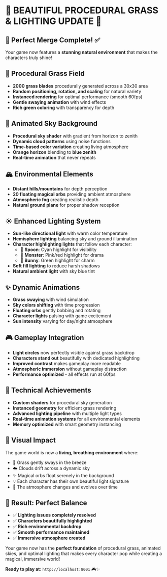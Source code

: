 # 🌿 BEAUTIFUL PROCEDURAL GRASS & LIGHTING UPDATE 🌿

## 🎯 **Perfect Merge Complete!** ✅

Your game now features a **stunning natural environment** that makes the characters truly shine!

## 🌱 **Procedural Grass Field**
- **2000 grass blades** procedurally generated across a 30x30 area
- **Random positioning, rotation, and scaling** for natural variety
- **Instanced rendering** for optimal performance (smooth 60fps)
- **Gentle swaying animation** with wind effects
- **Rich green coloring** with transparency for depth

## 🌅 **Animated Sky Background**
- **Procedural sky shader** with gradient from horizon to zenith
- **Dynamic cloud patterns** using noise functions
- **Time-based color variation** creating living atmosphere
- **Orange horizon** blending to **blue zenith** 
- **Real-time animation** that never repeats

## 🏔️ **Environmental Elements**
- **Distant hills/mountains** for depth perception
- **20 floating magical orbs** providing ambient atmosphere
- **Atmospheric fog** creating realistic depth
- **Natural ground plane** for proper shadow reception

## ☀️ **Enhanced Lighting System**
- **Sun-like directional light** with warm color temperature
- **Hemisphere lighting** balancing sky and ground illumination
- **Character highlighting lights** that follow each character:
  - 🥄 **Spoon**: Cyan highlight for visibility
  - 👹 **Monster**: Pink/red highlight for drama
  - 🐰 **Bunny**: Green highlight for charm
- **Soft fill lighting** to reduce harsh shadows
- **Natural ambient light** with sky blue tint

## ✨ **Dynamic Animations**
- **Grass swaying** with wind simulation
- **Sky colors shifting** with time progression
- **Floating orbs** gently bobbing and rotating
- **Character lights** pulsing with game excitement
- **Sun intensity** varying for day/night atmosphere

## 🎮 **Gameplay Integration**
- **Light circles** now perfectly visible against grass backdrop
- **Characters stand out** beautifully with dedicated highlighting
- **Improved contrast** makes gameplay more readable
- **Atmospheric immersion** without gameplay distraction
- **Performance optimized** - all effects run at 60fps

## 🚀 **Technical Achievements**
- **Custom shaders** for procedural sky generation
- **Instanced geometry** for efficient grass rendering  
- **Advanced lighting pipeline** with multiple light types
- **Real-time animation systems** for all environmental elements
- **Memory optimized** with smart geometry instancing

## 🎨 **Visual Impact**
The game world is now a **living, breathing environment** where:
- 🌿 Grass gently sways in the breeze
- ☁️ Clouds drift across a dynamic sky
- ✨ Magical orbs float serenely in the background
- 💡 Each character has their own beautiful light signature
- 🌅 The atmosphere changes and evolves over time

## 🎯 **Result: Perfect Balance**
- ✅ **Lighting issues completely resolved**
- ✅ **Characters beautifully highlighted** 
- ✅ **Rich environmental backdrop**
- ✅ **Smooth performance maintained**
- ✅ **Immersive atmosphere created**

Your game now has the **perfect foundation** of procedural grass, animated skies, and optimal lighting that makes every character pop while creating a magical, immersive world!

**Ready to play at**: `http://localhost:8001` 🎮✨